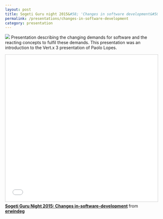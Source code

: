 ```yaml
---
layout: post
title: Sogeti Guru night 2015&#58; 'Changes in software development&#58; microservices, event-driven, scalability'
permalink: /presentations/changes-in-software-development
category: presentation
---
```

[<img src="{{ site.url }}/img/presentation.svg">]({{site.url}}/presentations/changes-in-software-development.pdf)
Presentation describing the changing demands for software and the reacting concepts to fulfil these demands. This presentation was an introduction to the Vert.x 3 presentation of Paolo Lopes.

<iframe class="centerembed" src="//www.slideshare.net/slideshow/embed_code/key/moBCAkP7XVS5wf" width="595" height="485" frameborder="0" marginwidth="0" marginheight="0" scrolling="no" style="border:1px solid #CCC; border-width:1px; margin-bottom:5px; max-width: 100%;" allowfullscreen> </iframe> <div class="centerembed" style="margin-bottom:5px"> <strong> <a href="//www.slideshare.net/erwindeg/sogeti-guru-night-2015-changes-insoftwaredevelopment" title="Sogeti Guru Night 2015: Changes in-software-development" target="_blank">Sogeti Guru Night 2015: Changes in-software-development</a> </strong> from <strong><a href="//www.slideshare.net/erwindeg" target="_blank">erwindeg</a></strong> </div>